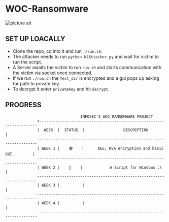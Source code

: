 # WOC-Ransomware
![picture alt](https://woc.cyberlabs.club/img/art-woc.jpg)

## SET UP LOACALLY ##
* Clone the repo, cd into it and run ```./run.sh```.
* The attacker needs to run `python klAttacker.py` and wait for victim to run the script.
* A Server awaits the victim to run ```run.sh``` and starts communication with the victim via socket once connected.
* If we run ```./run.sh``` the ```Test_dir``` is encrypted and a gui pops up asking for path to private key.
* To decrypt it enter ```privateKey``` and hit ```decrypt```.

## PROGRESS ##
              
                                     INFOSEC'S WOC RANSOMWARE PROJECT
                  +---------------------------------------------------------------------
                  |  WEEK  |  STATUS  |                 DESCRIPTION                    |
                  ----------------------------------------------------------------------
                  | WEEK 1 |    🟢    |      AES, RSA encryption and basic GUI         |
                  ----------------------------------------------------------------------
                  | WEEK 2 |    🔴    |            A Script for Windows :(             |
                  ----------------------------------------------------------------------
                  | WEEK 3 |          |                                                |
                  ----------------------------------------------------------------------
                  | WEEK 4 |          |                                                |
                  ----------------------------------------------------------------------
  
